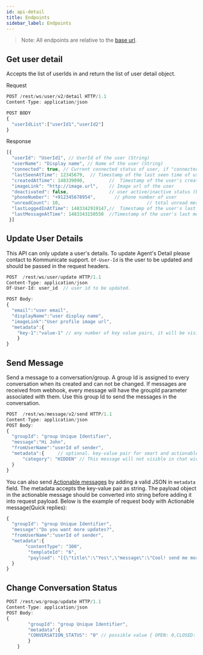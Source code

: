 ```yaml
---
id: api-detail
title: Endpoints
sidebar_label: Endpoints
---
```


> Note: All endpoints are relative to the [base url](api-authentication.html#base-url).

## Get user detail
Accepts the list of userIds in and return the list of user detail object.   

Request 

```javascript
POST /rest/ws/user/v2/detail HTTP/1.1
Content-Type: application/json

POST BODY
{
  "userIdList":["userId1","userId2"]
}

```
Response

```javascript 
[{
  "userId": "UserId1", // UserId of the user (String)
  "userName": "Display name", // Name of the user (String)
  "connected": true, // Current connected status of user, if "connected": true 											//that means user is online (boolean)
  "lastSeenAtTime": 12345679,  // Timestamp of the last seen time of user (long)
  "createdAtTime": 148339090,         //  Timestamp of the user's creation (long)
  "imageLink": "http://image.url",    // Image url of the user
  "deactivated": false,               // user active/inactive status (boolean)
  "phoneNumber": "+912345678954", 		// phone number of user
  "unreadCount": 10,  								// total unread message count
  "lastLoggedInAtTime": 1483342919147,//  Timestamp of the user's last logged in 																			 //(long)
  "lastMessageAtTime": 1483343150550  //Timestamp of the user's last message 																				 //(long)
 }]
```

## Update User Details

This API can only update a user's details. To update Agent's Detail please contact to Kommunicate support.
`Of-User-Id` is the user to be updated and should be passed in the request headers. 

``` javascript
POST  /rest/ws/user/update HTTP/1.1
Content-Type: application/json  
Of-User-Id: user_id  // user id to be updated.

POST Body:
{ 
  "email":"user email",
  "displayName":"user display name",
  "imageLink":"User profile image url",
  "metadata":{
    "key-1":"value-1" // any number of key value pairs, it will be visible to agents in dashboard.
    }
}

```

 

## Send Message

Send a message to a conversation/group. A group Id is assigned to every conversation when its created and can not be changed. If messages are received from webhook, every message will have the groupId parameter associated with them. Use this group Id to send the messages in the conversation. 

``` javascript
POST  /rest/ws/message/v2/send HTTP/1.1
Content-Type: application/json
POST Body:
{ 
  "groupId": "group Unique Identifier", 
  "message":"Hi John",
  "fromUserName":"userId of sender",
  "metadata":{     // optional. key-value pair for smart and actionable messages.    
      "category": "HIDDEN" // This message will not visible in chat widget.
  }
}
```
 You can also send [Actionable messages](actionable-messages.html) by adding a valid JSON in `metadata` field. The metadata accepts the key-value pair as string. The payload object in the actionable message should be converted into string before adding it into request payload. Below is the example of request body with Actionable message(Quick replies): 


``` javascript
{ 
  "groupId": "group Unique Identifier", 
  "message":"Do you want more updates?",
  "fromUserName":"userId of sender",
  "metadata":{       
       "contentType": "300",
        "templateId": "6",
        "payload": "[{\"title\":\"Yes\",\"message\":\"Cool! send me more.\",{\"title\":\"No \",\"message\":\"Don't send it to me again\"}]"  // any object should be converted into string inside metadata.
  }
}

```
## Change Conversation Status

``` javascript
POST /rest/ws/group/update HTTP/1.1
Content-Type: application/json
POST Body:
{
        "groupId": "group Unique Identifier",
        "metadata":{
        "CONVERSATION_STATUS": "0" // possible value { OPEN: 0,CLOSED: 2,SPAM: 3,DUPLICATE: 4}
        }
    }
```




